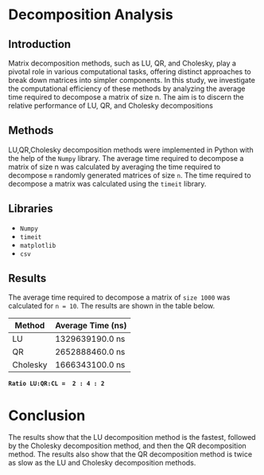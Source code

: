 # Decomposition Analysis

## Introduction
Matrix decomposition methods, such as LU, QR, and Cholesky, play a pivotal role in various computational tasks, offering distinct approaches to break down matrices into simpler components. In this study, we investigate the computational efficiency of these methods by analyzing the average time required to decompose a matrix of size n. The aim is to discern the relative performance of LU, QR, and Cholesky decompositions

## Methods
LU,QR,Cholesky decomposition methods were implemented in Python with the help of the `Numpy` library. The average time required to decompose a matrix of size n was calculated by averaging the time required to decompose `m` randomly generated matrices of size `n`. The time required to decompose a matrix was calculated using the `timeit` library.  

## Libraries
- `Numpy`
- `timeit`
- `matplotlib`
- `csv`
## Results
The average time required to decompose a matrix of `size 1000` was calculated for `n = 10`. The results are shown in the table below.

| Method | Average Time (ns) |
| --- | --- |
| LU | 1329639190.0 ns |
| QR | 2652888460.0 ns |
| Cholesky | 1666343100.0 ns |

**`Ratio LU:QR:CL =  2 : 4 : 2`**

# Conclusion
The results show that the LU decomposition method is the fastest, followed by the Cholesky decomposition method, and then the QR decomposition method. The results also show that the QR decomposition method is twice as slow as the LU and Cholesky decomposition methods.
